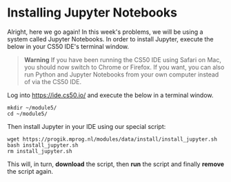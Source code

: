 # Installing Jupyter Notebooks

Alright, here we go again! In this week's problems, we will be using a system called Jupyter Notebooks. In order to install Jupyter, execute the below in your CS50 IDE's terminal window.

> **Warning** If you have been running the CS50 IDE using Safari on Mac, you should now switch to Chrome or Firefox. If you want, you can also run Python and Jupyter Notebooks from your own computer instead of via the CS50 IDE.

Log into <https://ide.cs50.io/> and execute the below in a terminal window.

    mkdir ~/module5/
    cd ~/module5/

Then install Jupyter in your IDE using our special script:

    wget https://progik.mprog.nl/modules/data/install/install_jupyter.sh
    bash install_jupyter.sh
    rm install_jupyter.sh

This will, in turn, **download** the script, then **run** the script and finally **remove** the script again.
